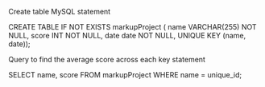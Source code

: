Create table MySQL statement

CREATE TABLE IF NOT EXISTS markupProject (
name VARCHAR(255) NOT NULL, 
score INT NOT NULL,
date date NOT NULL,
UNIQUE KEY (name, date));

Query to find the average score across each key statement

SELECT name, score FROM markupProject WHERE name = unique_id;
